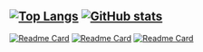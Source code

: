 [![Top Langs](https://github-readme-stats.vercel.app/api/top-langs/?username=anuraghazra&layout=compact)](https://github.com/anuraghazra/github-readme-stats)
[![GitHub stats](https://github-readme-stats.vercel.app/api?username=MizuiMiduki&show_icons=true)](https://github.com/anuraghazra/github-readme-stats)
---
[![Readme Card](https://github-readme-stats.vercel.app/api/pin/?username=MizuiMiduki&repo=niconico-PublicCemetery)](https://github.com/MizuiMiduki/niconico-PublicCemetery)
[![Readme Card](https://github-readme-stats.vercel.app/api/pin/?username=MizuiMiduki&repo=tyuusenn-app)](https://github.com/MizuiMiduki/tyuusenn-app)
[![Readme Card](https://github-readme-stats.vercel.app/api/pin/?username=MizuiMiduki&MizuiMiduki.github.io)](https://github.com/MizuiMiduki/MizuiMiduki.github.io)
